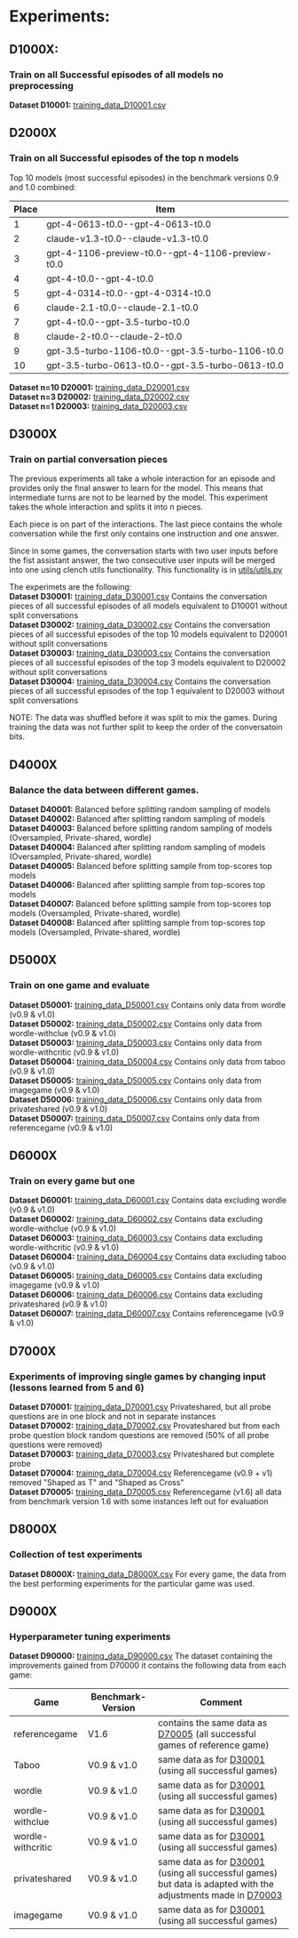 # Experiments:
## D1000X:
### Train on all Successful episodes of all models no preprocessing
   **Dataset D10001:** [training_data_D10001.csv](./data/training_data/D10001.csv)
## D2000X
### Train on all Successful episodes of the top n models
Top 10 models (most successful episodes) in the benchmark versions 0.9 and 1.0 combined:

| Place | Item |
|-------|------|
| 1 | gpt-4-0613-t0.0--gpt-4-0613-t0.0 |
| 2 | claude-v1.3-t0.0--claude-v1.3-t0.0 |
| 3 | gpt-4-1106-preview-t0.0--gpt-4-1106-preview-t0.0 |
| 4 | gpt-4-t0.0--gpt-4-t0.0 |
| 5 | gpt-4-0314-t0.0--gpt-4-0314-t0.0 |
| 6 | claude-2.1-t0.0--claude-2.1-t0.0 |
| 7 | gpt-4-t0.0--gpt-3.5-turbo-t0.0 |
| 8 | claude-2-t0.0--claude-2-t0.0 |
| 9 | gpt-3.5-turbo-1106-t0.0--gpt-3.5-turbo-1106-t0.0 |
| 10 | gpt-3.5-turbo-0613-t0.0--gpt-3.5-turbo-0613-t0.0 |

**Dataset n=10 D20001:** [training_data_D20001.csv](./data/training_data/D20001.csv) </br>
**Dataset n=3 D20002:** [training_data_D20002.csv](./data/training_data/D20002.csv) </br>
**Dataset n=1 D20003:**  [training_data_D20003.csv](./data/training_data/D20003.csv) </br>

## D3000X
### Train on partial conversation pieces
The previous experiments all take a whole interaction for an episode and provides only the final answer to learn for the model.
This means that intermediate turns are not to be learned by the model. This experiment takes the whole interaction and splits it into n pieces.

Each piece is on part of the interactions. The last piece contains the whole conversation while the first only contains one instruction and one answer.

Since in some games, the conversation starts with two user inputs before the fist assistant answer, the two consecutive user inputs will be merged into one
using clench utils functionality. This functionality is in [utils/utils.py](./src/utils/utils.py)

The experimets are the following:</br>
**Dataset D30001:** [training_data_D30001.csv](./data/training_data/D30001.csv)  Contains the conversation pieces of all successful episodes of all models equivalent to D10001 without split conversations</br>
**Dataset D30002:** [training_data_D30002.csv](./data/training_data/D30002.csv)  Contains the conversation pieces of all successful episodes of the top 10 models equivalent to D20001 without split conversations</br>
**Dataset D30003:** [training_data_D30003.csv](./data/training_data/D30003.csv)  Contains the conversation pieces of all successful episodes of the top 3 models equivalent to D20002 without split conversations</br>
**Dataset D30004:** [training_data_D30004.csv](./data/training_data/D30004.csv)  Contains the conversation pieces of all successful episodes of the top 1 equivalent to D20003 without split conversations</br>

NOTE: The data was shuffled before it was split to mix the games. During training the data was not further split to keep the order of the conversatoin bits.

## D4000X
### Balance the data between different games.
**Dataset D40001:** Balanced before splitting random sampling of models</br>
**Dataset D40002:** Balanced after splitting random sampling of models</br>
**Dataset D40003:** Balanced before splitting random sampling of models (Oversampled, Private-shared, wordle)</br>
**Dataset D40004:** Balanced after splitting random sampling of models (Oversampled, Private-shared, wordle)</br>
**Dataset D40005:** Balanced before splitting sample from top-scores top models</br>
**Dataset D40006:** Balanced after splitting sample from top-scores top models</br>
**Dataset D40007:** Balanced before splitting sample from top-scores top models (Oversampled, Private-shared, wordle)</br>
**Dataset D40008:** Balanced after splitting sample from top-scores top models (Oversampled, Private-shared, wordle)</br>

## D5000X
### Train on one game and evaluate
**Dataset D50001:** [training_data_D50001.csv](./data/training_data/D50001.csv)  Contains only data from wordle (v0.9 & v1.0)</br>
**Dataset D50002:** [training_data_D50002.csv](./data/training_data/D50002.csv)  Contains only data from wordle-withclue (v0.9 & v1.0)</br>
**Dataset D50003:** [training_data_D50003.csv](./data/training_data/D50003.csv)  Contains only data from wordle-withcritic (v0.9 & v1.0)</br>
**Dataset D50004:** [training_data_D50004.csv](./data/training_data/D50004.csv)  Contains only data from taboo (v0.9 & v1.0)</br>
**Dataset D50005:** [training_data_D50005.csv](./data/training_data/D50005.csv)  Contains only data from imagegame (v0.9 & v1.0)</br>
**Dataset D50006:** [training_data_D50006.csv](./data/training_data/D50006.csv)  Contains only data from privateshared (v0.9 & v1.0)</br>
**Dataset D50007:** [training_data_D50007.csv](./data/training_data/D50007.csv)  Contains only data from referencegame (v0.9 & v1.0)</br>

## D6000X
### Train on every game but one
**Dataset D60001:** [training_data_D60001.csv](./data/training_data/D60001.csv)  Contains data excluding wordle (v0.9 & v1.0)</br>
**Dataset D60002:** [training_data_D60002.csv](./data/training_data/D60002.csv)  Contains data excluding wordle-withclue (v0.9 & v1.0)</br>
**Dataset D60003:** [training_data_D60003.csv](./data/training_data/D60003.csv)  Contains data excluding wordle-withcritic (v0.9 & v1.0)</br>
**Dataset D60004:** [training_data_D60004.csv](./data/training_data/D60004.csv)  Contains data excluding taboo (v0.9 & v1.0)</br>
**Dataset D60005:** [training_data_D60005.csv](./data/training_data/D60005.csv)  Contains data excluding imagegame (v0.9 & v1.0)</br>
**Dataset D60006:** [training_data_D60006.csv](./data/training_data/D60006.csv)  Contains data excluding privateshared (v0.9 & v1.0)</br>
**Dataset D60007:** [training_data_D60007.csv](./data/training_data/D60007.csv)  Contains referencegame (v0.9 & v1.0)</br>

## D7000X
### Experiments of improving single games by changing input (lessons learned from 5 and 6)
**Dataset D70001:** [training_data_D70001.csv](./data/training_data/D70001.csv)  Privateshared, but all probe questions are in one block and not in separate instances </br>
**Dataset D70002:** [training_data_D70002.csv](./data/training_data/D70002.csv)  Provateshared but from each probe question block random questions are removed (50% of all probe questions were removed)</br>
**Dataset D70003:** [training_data_D70003.csv](./data/training_data/D70003.csv)  Privateshared but complete probe </br>
**Dataset D70004:** [training_data_D70004.csv](./data/training_data/D70004.csv)  Referencegame (v0.9 + v1) removed "Shaped as T" and "Shaped as Cross" </br>
**Dataset D70005:** [training_data_D70005.csv](./data/training_data/D70005.csv)  Referencegame (v1.6)  all data from benchmark version 1.6 with some instances left out for evaluation</br>

## D8000X
### Collection of test experiments
**Dataset D8000X:** [training_data_D8000X.csv](./data/training_data/D8000X.csv)  For every game, the data from the best performing experiments for the particular game was used. </br>

## D9000X
### Hyperparameter tuning experiments
**Dataset D90000:** [training_data_D90000.csv](./data/training_data/D90000.csv)  The dataset containing the improvements gained from D70000 
it contains the following data from each game:</br>

| Game              | Benchmark-Version | Comment                                                                                                                                                                            |
|-------------------|-------------------|------------------------------------------------------------------------------------------------------------------------------------------------------------------------------------|
| referencegame     | V1.6              | contains the same data as [D70005](./data/training_data/D70005.csv) (all successful games of reference game)                                                                       |
| Taboo             | V0.9 & v1.0       | same data as for [D30001](./data/training_data/D30001.csv) (using all successful games)                                                                                            |
| wordle            | V0.9 & v1.0       | same data as for [D30001](./data/training_data/D30001.csv) (using all successful games)                                                                                            |
| wordle-withclue   | V0.9 & v1.0       | same data as for [D30001](./data/training_data/D30001.csv) (using all successful games)                                                                                            |
| wordle-withcritic | V0.9 & v1.0       | same data as for [D30001](./data/training_data/D30001.csv) (using all successful games)                                                                                            |
| privateshared     | V0.9 & v1.0       | same data as for [D30001](./data/training_data/D30001.csv) (using all successful games) but data is adapted with the adjustments made in [D70003](./data/training_data/D70003.csv) |
| imagegame         | V0.9 & v1.0       | same data as for [D30001](./data/training_data/D30001.csv) (using all successful games)                                                                                            |
